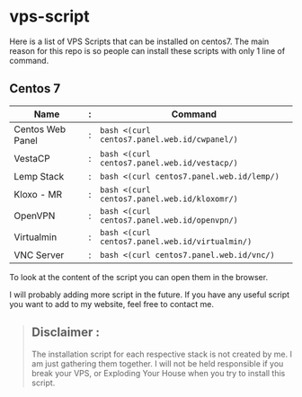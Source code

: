 # vps-script

Here is a list of VPS Scripts that can be installed on centos7. The main reason for this repo is so people can install these scripts with only 1 line of command.

## Centos 7

| Name             | : | Command                                             |
|------------------|---|-----------------------------------------------------|
| Centos Web Panel | : | `bash <(curl centos7.panel.web.id/cwpanel/)`     |
| VestaCP          | : | `bash <(curl centos7.panel.web.id/vestacp/)`     |
| Lemp Stack       | : | `bash <(curl centos7.panel.web.id/lemp/)`        |
| Kloxo - MR       | : | `bash <(curl centos7.panel.web.id/kloxomr/)`     |
| OpenVPN          | : | `bash <(curl centos7.panel.web.id/openvpn/)`     |
| Virtualmin       | : | `bash <(curl centos7.panel.web.id/virtualmin/)`  |
| VNC Server       | : | `bash <(curl centos7.panel.web.id/vnc/)`  		 |

To look at the content of the script you can open them in the browser. 

I will probably adding more script in the future. If you have any useful script you want to add to my website, feel free to contact me.



> ## Disclaimer :
> The installation script for each respective stack is not created by me. I am just gathering them together.  I will not be held responsible if you break your VPS, or Exploding Your House when you try to install this script. 
